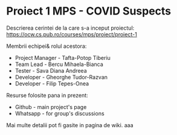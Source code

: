 # Proiect 1 MPS - COVID Suspects

Descrierea cerintei de la care s-a inceput proiectul: https://ocw.cs.pub.ro/courses/mps/proiect/proiect-1

Membrii echipei& rolul acestora:

*	Project Manager -	 Tafta-Potop Tiberiu
*	Team Lead  -		 Bercu Mihaela-Bianca
*	Tester - 		 Sava Diana Andreea 
*	Developer -		 Gheorghe Tudor-Razvan
*	Developer - 		 Filip Tepes-Onea

Resurse folosite pana in prezent: 
* Github - main project's page
* Whatsapp - for group's discussions

Mai multe detalii pot fi gasite in pagina de wiki.
aaa
